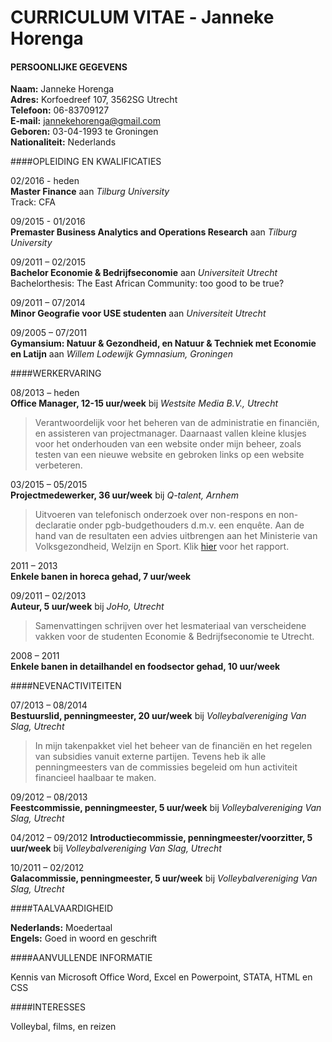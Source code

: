 CURRICULUM VITAE ‐ Janneke Horenga 
=======

#### PERSOONLIJKE GEGEVENS 

**Naam:**			Janneke Horenga   
**Adres:**			Korfoedreef 107, 3562SG Utrecht   
**Telefoon:**		06-83709127   
**E-mail:**			jannekehorenga@gmail.com  
**Geboren:**        03-04-1993 te Groningen   
**Nationaliteit:**  Nederlands 
 
  
####OPLEIDING EN KWALIFICATIES 

02/2016 - heden  
**Master Finance** aan *Tilburg University*  
Track: CFA

09/2015 - 01/2016   
**Premaster Business Analytics and Operations Research** aan *Tilburg University* 

09/2011 – 02/2015  
**Bachelor Economie & Bedrijfseconomie** aan
*Universiteit Utrecht*  
Bachelorthesis: The East African Community: too good to be true?

 
09/2011 – 07/2014   
**Minor Geografie voor USE studenten** aan *Universiteit Utrecht*
 
 
09/2005 – 07/2011  
**Gymansium: Natuur & Gezondheid, en Natuur & Techniek met Economie en Latijn** aan 
*Willem Lodewijk Gymnasium, Groningen*
 
####WERKERVARING
 
08/2013 – heden  
**Office Manager,  12-15 uur/week** bij 
*Westsite Media B.V., Utrecht*  
>Verantwoordelijk voor het beheren van de administratie en financiën, en assisteren van projectmanager. Daarnaast vallen kleine klusjes voor het onderhouden van een website onder mijn beheer, zoals testen van een nieuwe website en gebroken links op een website verbeteren. 

03/2015 – 05/2015		  
**Projectmedewerker, 36 uur/week** bij *Q-talent, Arnhem*  
>Uitvoeren van telefonisch onderzoek over non-respons en non-declaratie onder pgb-budgethouders d.m.v. een enquête. Aan de hand van de resultaten een advies uitbrengen aan het Ministerie van Volksgezondheid, Welzijn en Sport. Klik [hier](https://www.rijksoverheid.nl/binaries/rijksoverheid/documenten/rapporten/2015/06/29/non-respons-en-non-declaratie-onder-pgb-budgethouders/non-respons-en-non-declaratie-onder-pgb-budgethouders.pdf) voor het rapport. 	

2011 – 2013	  
**Enkele banen in horeca gehad, 7 uur/week**

 
09/2011 – 02/2013  
**Auteur, 5 uur/week** bij *JoHo, Utrecht*   
>Samenvattingen schrijven over het lesmateriaal van verscheidene vakken voor de studenten Economie & Bedrijfseconomie te Utrecht.  
 

2008 – 2011                                     
**Enkele banen in detailhandel en foodsector gehad, 10 uur/week**
 
  
####NEVENACTIVITEITEN 
 
 
07/2013 – 08/2014  
**Bestuurslid, penningmeester, 20  uur/week** bij *Volleybalvereniging Van Slag, Utrecht*  
>In mijn takenpakket viel het beheer van de financiën en het regelen van subsidies vanuit externe partijen. Tevens heb ik alle penningmeesters van de commissies begeleid om hun activiteit financieel haalbaar te maken. 
 
 
09/2012 – 08/2013  
**Feestcommissie, penningmeester, 5 uur/week** bij *Volleybalvereniging Van Slag, Utrecht*

04/2012 – 09/2012  **Introductiecommissie, penningmeester/voorzitter, 5 uur/week** bij *Volleybalvereniging Van Slag, Utrecht*

10/2011 – 02/2012  
**Galacommissie, penningmeester, 5 uur/week** bij *Volleybalvereniging Van Slag, Utrecht*
 
 
####TAALVAARDIGHEID 
  
**Nederlands:**      Moedertaal   
**Engels:**          Goed in woord en geschrift 

####AANVULLENDE INFORMATIE 
 
Kennis van Microsoft Office Word, Excel en Powerpoint, STATA, HTML en CSS 
 
####INTERESSES 
 
Volleybal, films, en reizen


